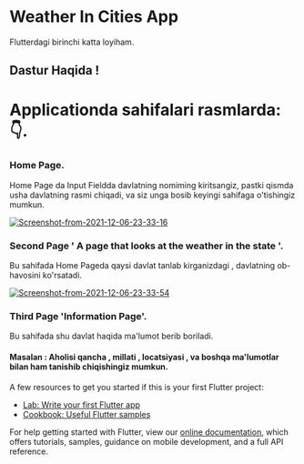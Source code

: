 # Weather In Cities App

Flutterdagi birinchi katta loyiham.

## Dastur Haqida ! 
# Applicationda sahifalari rasmlarda: 👇.

### Home Page. 
Home Page da Input Fieldda davlatning nomiming kiritsangiz, 
pastki qismda usha davlatning rasmi chiqadi, 
va siz unga bosib keyingi sahifaga o'tishingiz mumkun.


<a href="https://ibb.co/7zz8fDL"><img src="https://i.ibb.co/599t03w/Screenshot-from-2021-12-06-23-33-16.png" alt="Screenshot-from-2021-12-06-23-33-16" border="0"></a>

### Second Page ' A page that looks at the weather in the state '.
Bu sahifada Home Pageda qaysi davlat tanlab kirganizdagi , davlatning ob-havosini ko'rsatadi.

<a href="https://ibb.co/sytLWYM"><img src="https://i.ibb.co/NZ7wTBH/Screenshot-from-2021-12-06-23-33-54.png" alt="Screenshot-from-2021-12-06-23-33-54" border="0"></a>

### Third Page 'Information Page'.
Bu sahifada shu davlat haqida ma'lumot berib boriladi.
#### Masalan : Aholisi qancha , millati , locatsiyasi , va boshqa ma'lumotlar bilan ham tanishib chiqishingiz mumkun.


A few resources to get you started if this is your first Flutter project:

- [Lab: Write your first Flutter app](https://flutter.dev/docs/get-started/codelab)
- [Cookbook: Useful Flutter samples](https://flutter.dev/docs/cookbook)

For help getting started with Flutter, view our
[online documentation](https://flutter.dev/docs), which offers tutorials,
samples, guidance on mobile development, and a full API reference.




